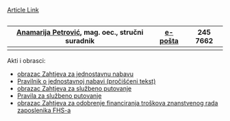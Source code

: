 [Article Link](https://www.fhs.hr/dekanat/sluzba_za_nabavu)

## 
[Anamarija Petrović](https://www.fhs.unizg.hr/djelatnik/anamarija.petrovic), mag. oec., stručni suradnik | [e-pošta](javascript:cms_mail\('apetrovic','fhs.unizg.hr','',''\)) | 245 7662  
---|---|---  
|  |   
Akti i obrasci:
- [obrazac Zahtjeva za jednostavnu nabavu](https://www.fhs.hr/images/50042842/FHS_Obrazac%20zahtjeva%20za%20nabavu.docx)  
- [Pravilnik o jednostavnoj nabavi (pročišćeni tekst)](https://www.fhs.unizg.hr/images/50014245/Pravilnik%20o%20jednostavnoj%20nabavi_procisceni%20tekst.pdf)  
- [obrazac Zahtjeva za službeno putovanje](https://www.fhs.hr/images/50042842/Obrazac%20-%20Zahtjev%20za%20sluzbeno%20putovanje.pdf)[ ](https://www.fhs.hr/images/50042842/Zahtjev%20za%20sluzbeno%20putovanje.pdf)  
- [Pravila za službeno putovanje ](https://www.fhs.unizg.hr/pravila_o_sluzbenim_putovanjima)  
- [obrazac Zahtjeva za odobrenje financiranja troškova znanstvenog rada zaposlenika FHS-a](https://www.fhs.hr/images/50042842/Obrazac_Zahtjev%20za%20odobrenje%20financiranja%20troskova%20znanstvenog%20rada%20zaposlenika%20FHS-a.pdf)
  

